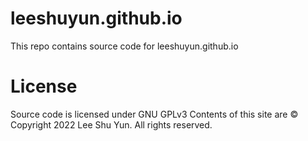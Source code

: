 # leeshuyun.github.io
This repo contains source code for leeshuyun.github.io

# License
Source code is licensed under GNU GPLv3
Contents of this site are © Copyright 2022 Lee Shu Yun. All rights reserved.
